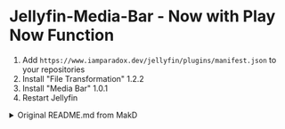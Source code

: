 # Jellyfin-Media-Bar - Now with Play Now Function

1. Add `https://www.iamparadox.dev/jellyfin/plugins/manifest.json` to your repositories
2. Install "File Transformation" 1.2.2
3. Install "Media Bar" 1.0.1
4. Restart Jellyfin
<details>
  <summary>Original README.md from MakD</summary>
## TODO - Design changes upcoming next release

Thanks to the Man, the Legend [BobHasNoSoul](https://github.com/BobHasNoSoul) for his work on the [jellyfinfeatured](https://github.com/BobHasNoSoul/jellyfin-featured) and [SethBacon](https://forum.jellyfin.org/u-sethbacon) and [TedHinklater](https://github.com/tedhinklater) for their take on the [Jellyfin-Featured-Content-Bar](https://github.com/tedhinklater/Jellyfin-Featured-Content-Bar). 

Here I present my version of the same with some code improvements, loading optimizations, and Security Enhancements. Works best with the [Zombie theme](https://github.com/MakD/zombie-release) (_Shameless Plug_), but it fits with every other theme the creators have put their hard work in. You might've to edit the color accents in the CSS to match yours.

<details>
<summary> Desktop Layout </summary>
  
![Jellyfin Desktop Layout](https://raw.githubusercontent.com/MakD/Jellyfin-Media-Bar/refs/heads/main/img/Jelly-Web.png)
  
</details>

<details>
<summary> Mobile Layout </summary>
  
![Jellyfin Mobile Layout](https://raw.githubusercontent.com/MakD/Jellyfin-Media-Bar/refs/heads/main/img/Jelly-Mobile.png)

</details>

> <ins>**Before Installing, please take a backup of your index.html and home-html.xxxxxx.chunk.js files**<ins>

# Prepping the Environment

<details>
  
<summary> Steps </summary>

1. Create a folder `avatars` in your `jellyfin-web` folder. (Usually in C:\Program Files\Jellyfin\Server)
2. Download the files `slideshowpure.js` and `slideshowpure.css`
3. Paste them inside the avatars folder created, and you are ready to venture down the rabbit hole.

</details>

# Prepping the files
<details>
  
<summary>index.html</summary>

  1. Navigate to your `jellyfin-web` folder and search for the file index.html. (you can use any code editor, just remember to open with administrator privileges.
  2. Search for `</body></html>`
  3. Just before the `</body`, plug the below code
```

    <script>
      function saveCredentialsToSessionStorage(credentials) {
        try {
          sessionStorage.setItem(
            "json-credentials",
            JSON.stringify(credentials)
          );
          console.log("Credentials saved to sessionStorage.");
        } catch (error) {
          console.error("Error saving credentials:", error);
        }
      }
      function saveApiKey(apiKey) {
        try {
          sessionStorage.setItem("api-key", apiKey);
          console.log("API key saved to sessionStorage.");
        } catch (error) {
          console.error("Error saving API key:", error);
        }
      }
      (function () {
        var originalConsoleLog = console.log;
        console.log = function (message) {
          originalConsoleLog.apply(console, arguments);
          if (
            typeof message === "string" &&
            message.startsWith("Stored JSON credentials:")
          ) {
            try {
              var jsonString = message.substring(
                "Stored JSON credentials: ".length
              );
              var credentials = JSON.parse(jsonString);
              saveCredentialsToSessionStorage(credentials);
            } catch (error) {
              console.error("Error parsing credentials:", error);
            }
          }
          if (
            typeof message === "string" &&
            message.startsWith("opening web socket with url:")
          ) {
            try {
              var url = message.split("url:")[1].trim();
              var urlParams = new URL(url).searchParams;
              var apiKey = urlParams.get("api_key");
              if (apiKey) {
                saveApiKey(apiKey);
              }
            } catch (error) {
              console.error("Error extracting API key:", error);
            }
          }
        };
      })();
    </script>
    <link rel="preload" href="/web/avatars/slideshowpure.css" as="style" />
    <link rel="stylesheet" href="/web/avatars/slideshowpure.css" />
    <script defer src="/web/avatars/slideshowpure.js"></script>
```
</details>

<details>

<summary>home-html.xxxxxx.chunk.js</summary>

1. Similarly, search for `home-html` in the `jellyfin-web` directory. You should be able to see a file named `home-html.xxxxxx.chunk.js` with random numbers in place of the `xxxx`. Open it with any code editor with administrator privileges.
2. Search for `id="homeTab" data-index="0">`
3. Right after the `>`, paste the code block `<div id="slides-container"></div><script>slidesInit()</script>`

</details>

And that is it. Hard refresh your web page (CTRL+Shift+R) twice, and Profit!

# Want a Custom List to be showcased instead of random items??

No worries this got you covered. 

## Steps

1. Create a `list.txt` file inside your `avatars` folder.
2. In line 1 give your list a name.
3. Starting line 2, paste the item IDs you want to be showcased, one ID per line. For Example :

```
Awesome Playlist Name
ItemID1
ItemID2
ItemID3
ItemID4
ItemID5
```
The next time it loads, it will display these items.
</details>

